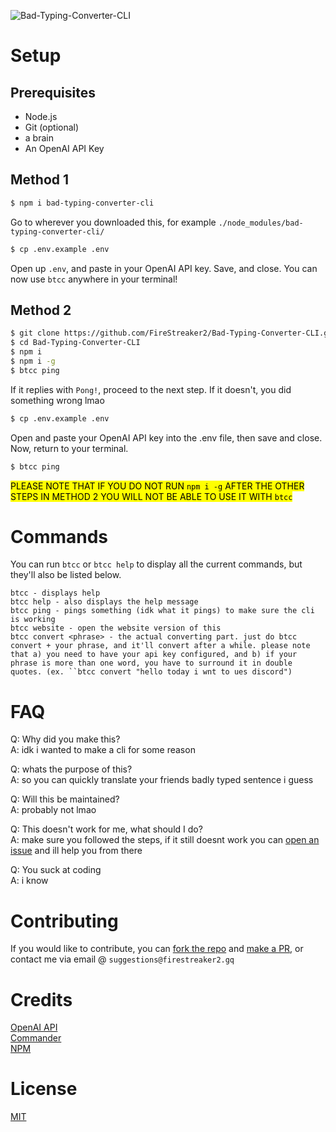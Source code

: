 ![Bad-Typing-Converter-CLI](https://socialify.git.ci/FireStreaker2/Bad-Typing-Converter-CLI/image?description=1&font=Bitter&forks=1&issues=1&logo=https%3A%2F%2Fconverter.firestreaker2.gq%2Ffavicon.png&name=1&owner=1&pattern=Formal%20Invitation&pulls=1&stargazers=1&theme=Dark)

# Setup

## Prerequisites
* Node.js
* Git (optional)
* a brain
* An OpenAI API Key

## Method 1
```bash
$ npm i bad-typing-converter-cli
```
Go to wherever you downloaded this, for example ``./node_modules/bad-typing-converter-cli/``
```bash
$ cp .env.example .env
```
Open up ``.env``, and paste in your OpenAI API key. Save, and close. You can now use ``btcc`` anywhere in your terminal!

## Method 2
```bash
$ git clone https://github.com/FireStreaker2/Bad-Typing-Converter-CLI.git
$ cd Bad-Typing-Converter-CLI
$ npm i
$ npm i -g
$ btcc ping
```
If it replies with ``Pong!``, proceed to the next step. If it doesn't, you did something wrong lmao
```bash
$ cp .env.example .env
```
Open and paste your OpenAI API key into the .env file, then save and close. Now, return to your terminal.
```bash
$ btcc ping
```

<mark>PLEASE NOTE THAT IF YOU DO NOT RUN ``npm i -g`` AFTER THE OTHER STEPS IN METHOD 2 YOU WILL NOT BE ABLE TO USE IT WITH ``btcc``</mark>

# Commands
You can run ``btcc`` or ``btcc help`` to display all the current commands, but they'll also be listed below.

```
btcc - displays help
btcc help - also displays the help message
btcc ping - pings something (idk what it pings) to make sure the cli is working
btcc website - open the website version of this
btcc convert <phrase> - the actual converting part. just do btcc convert + your phrase, and it'll convert after a while. please note that a) you need to have your api key configured, and b) if your phrase is more than one word, you have to surround it in double quotes. (ex. ``btcc convert "hello today i wnt to ues discord")
```

# FAQ
Q: Why did you make this?   
A: idk i wanted to make a cli for some reason

Q: whats the purpose of this?   
A: so you can quickly translate your friends badly typed sentence i guess    

Q: Will this be maintained?   
A: probably not lmao     

Q: This doesn't work for me, what should I do?    
A: make sure you followed the steps, if it still doesnt work you can <a href="https://github.com/FireStreaker2/Bad-Typing-Converter-CLI/issues/new/choose">open an issue</a> and ill help you from there    

Q: You suck at coding    
A: i know

# Contributing
If you would like to contribute, you can <a href="https://github.com/FireStreaker2/Bad-Typing-Converter-CLI/fork">fork the repo</a> and <a href="https://github.com/FireStreaker2/Bad-Typing-Converter-CLI/compare">make a PR</a>, or contact me via email @ ``suggestions@firestreaker2.gq``

# Credits
<a href="https://openai.com/api/">OpenAI API</a>    
<a href="https://www.npmjs.com/package/commander">Commander</a>  
<a href="https://www.npmjs.com/package/bad-typing-converter-cli">NPM</a>

# License
<a href="https://github.com/FireStreaker2/Bad-Typing-Converter-CLI/blob/main/LICENSE">MIT</a>
